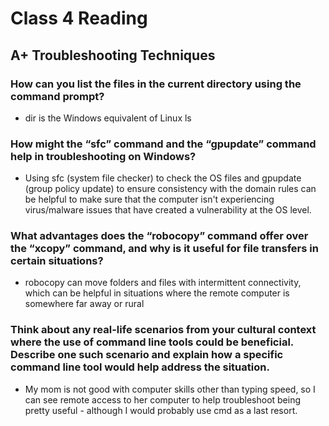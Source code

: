 # Class 4 Reading
## A+ Troubleshooting Techniques

### How can you list the files in the current directory using the command prompt?
   - dir is the Windows equivalent of Linux ls

### How might the “sfc” command and the “gpupdate” command help in troubleshooting on Windows?
   - Using sfc (system file checker) to check the OS files and gpupdate (group policy update) to ensure consistency with the domain rules can be helpful to make sure that the computer isn't experiencing virus/malware issues that have created a vulnerability at the OS level.
     
### What advantages does the “robocopy” command offer over the “xcopy” command, and why is it useful for file transfers in certain situations?
   - robocopy can move folders and files with intermittent connectivity, which can be helpful in situations where the remote computer is somewhere far away or rural

### Think about any real-life scenarios from your cultural context where the use of command line tools could be beneficial. Describe one such scenario and explain how a specific command line tool would help address the situation.
   - My mom is not good with computer skills other than typing speed, so I can see remote access to her computer to help troubleshoot being pretty useful - although I would probably use cmd as a last resort.